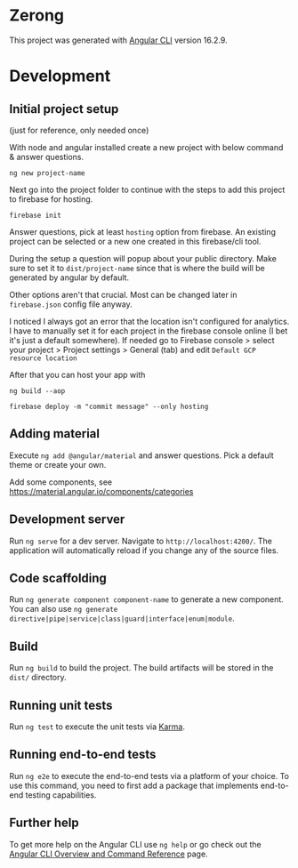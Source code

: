 # Zerong

This project was generated with [Angular CLI](https://github.com/angular/angular-cli) version 16.2.9.

# Development

## Initial project setup

(just for reference, only needed once)

With node and angular installed create a new project with below command & answer questions.

`ng new project-name`

Next go into the project folder to continue with the steps to add this project to firebase for hosting.

`firebase init`

Answer questions, pick at least `hosting` option from firebase. An existing project can be selected
or a new one created in this firebase/cli tool.

During the setup a question will popup about your public directory. Make sure to set it to
`dist/project-name` since that is where the build will be generated by angular by default.

Other options aren't that crucial. Most can be changed later in `firebase.json` config file anyway.

I noticed I always got an error that the location isn't configured for analytics. I have to manually
set it for each project in the firebase console online (I bet it's just a default somewhere). If needed
go to Firebase console > select your project > Project settings > General (tab) and edit
`Default GCP resource location`

After that you can host your app with

`ng build --aop`

`firebase deploy -m "commit message" --only hosting`

## Adding material 

Execute `ng add @angular/material` and answer questions. Pick a default theme or create your own. 

Add some components, see https://material.angular.io/components/categories

## Development server

Run `ng serve` for a dev server. Navigate to `http://localhost:4200/`. The application will automatically reload if you change any of the source files.

## Code scaffolding

Run `ng generate component component-name` to generate a new component. You can also use `ng generate directive|pipe|service|class|guard|interface|enum|module`.

## Build

Run `ng build` to build the project. The build artifacts will be stored in the `dist/` directory.

## Running unit tests

Run `ng test` to execute the unit tests via [Karma](https://karma-runner.github.io).

## Running end-to-end tests

Run `ng e2e` to execute the end-to-end tests via a platform of your choice. To use this command, you need to first add a package that implements end-to-end testing capabilities.

## Further help

To get more help on the Angular CLI use `ng help` or go check out the [Angular CLI Overview and Command Reference](https://angular.io/cli) page.
